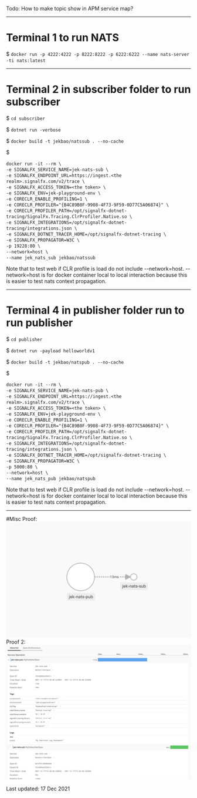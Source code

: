 ﻿Todo: How to make topic show in APM service map?

---


# Terminal 1 to run NATS
$ `docker run -p 4222:4222 -p 8222:8222 -p 6222:6222 --name nats-server -ti nats:latest`


---


# Terminal 2 in subscriber folder to run subscriber

$ `cd subscriber`

$ `dotnet run -verbose`

$ `docker build -t jekbao/natssub . --no-cache`

$ 
```
docker run -it --rm \
-e SIGNALFX_SERVICE_NAME=jek-nats-sub \
-e SIGNALFX_ENDPOINT_URL=https://ingest.<the realm>.signalfx.com/v2/trace \
-e SIGNALFX_ACCESS_TOKEN=<the token> \
-e SIGNALFX_ENV=jek-playground-env \
-e CORECLR_ENABLE_PROFILING=1 \
-e CORECLR_PROFILER="{B4C89B0F-9908-4F73-9F59-0D77C5A06874}" \
-e CORECLR_PROFILER_PATH=/opt/signalfx-dotnet-tracing/SignalFx.Tracing.ClrProfiler.Native.so \
-e SIGNALFX_INTEGRATIONS=/opt/signalfx-dotnet-tracing/integrations.json \
-e SIGNALFX_DOTNET_TRACER_HOME=/opt/signalfx-dotnet-tracing \
-e SIGNALFX_PROPAGATOR=W3C \
-p 19228:80 \
--network=host \
--name jek_nats_sub jekbao/natssub
```
Note that to test web if CLR profile is load do not include --network=host.
--network=host is for docker container local to local interaction because this is easier to test nats context propagation.









---


# Terminal 4 in publisher folder run to run publisher

$ `cd publisher`

$ `dotnet run -payload helloworldv1`

$ `docker build -t jekbao/natspub . --no-cache`

$ 
```
docker run -it --rm \
-e SIGNALFX_SERVICE_NAME=jek-nats-pub \
-e SIGNALFX_ENDPOINT_URL=https://ingest.<the realm>.signalfx.com/v2/trace \
-e SIGNALFX_ACCESS_TOKEN=<the token> \
-e SIGNALFX_ENV=jek-playground-env \
-e CORECLR_ENABLE_PROFILING=1 \
-e CORECLR_PROFILER="{B4C89B0F-9908-4F73-9F59-0D77C5A06874}" \
-e CORECLR_PROFILER_PATH=/opt/signalfx-dotnet-tracing/SignalFx.Tracing.ClrProfiler.Native.so \
-e SIGNALFX_INTEGRATIONS=/opt/signalfx-dotnet-tracing/integrations.json \
-e SIGNALFX_DOTNET_TRACER_HOME=/opt/signalfx-dotnet-tracing \
-e SIGNALFX_PROPAGATOR=W3C \
-p 5000:80 \
--network=host \
--name jek_nats_pub jekbao/natspub
```
Note that to test web if CLR profile is load do not include --network=host.
--network=host is for docker container local to local interaction because this is easier to test nats context propagation.








---

#Misc
Proof: ![proof](proof.png "working proof")
Proof 2: ![proof2](proof2.png "working proof 2")

Last updated: 17 Dec 2021

